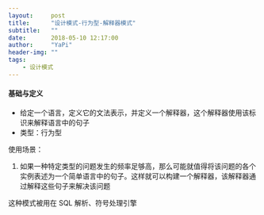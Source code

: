 ```yaml
---
layout:     post
title:      "设计模式-行为型-解释器模式"
subtitle:   ""
date:       2018-05-10 12:17:00
author:     "YaPi"
header-img: ""
tags:
    - 设计模式
---
```

#### 基础与定义

- 给定一个语言，定义它的文法表示，并定义一个解释器，这个解释器使用该标识来解释语言中的句子
- 类型：行为型

使用场景：
1. 如果一种特定类型的问题发生的频率足够高，那么可能就值得将该问题的各个实例表述为一个简单语言中的句子。这样就可以构建一个解释器，该解释器通过解释这些句子来解决该问题


这种模式被用在 SQL 解析、符号处理引擎